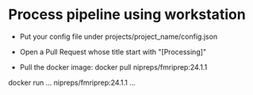 Process pipeline using workstation
==================================

- Put your config file under projects/project_name/config.json
- Open a Pull Request whose title start with "[Processing]"


- Pull the docker image: docker pull nipreps/fmriprep:24.1.1


docker run ... nipreps/fmriprep:24.1.1 ...
